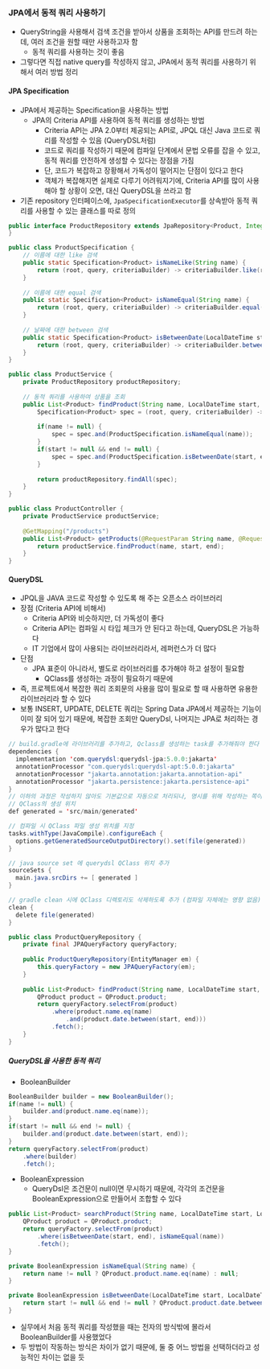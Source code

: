 ### JPA에서 동적 쿼리 사용하기
- QueryString을 사용해서 검색 조건을 받아서 상품을 조회하는 API를 만드려 하는데, 여러 조건을 원할 때만 사용하고자 함
  - 동적 쿼리를 사용하는 것이 좋음
- 그렇다면 직접 native query를 작성하지 않고, JPA에서 동적 쿼리를 사용하기 위해서 여러 방법 정리

#### JPA Specification
- JPA에서 제공하는 Specification을 사용하는 방법
  - JPA의 Criteria API를 사용하여 동적 쿼리를 생성하는 방법
    - Criteria API는 JPA 2.0부터 제공되는 API로, JPQL 대신 Java 코드로 쿼리를 작성할 수 있음 (QueryDSL처럼)
    - 코드로 쿼리를 작성하기 때문에 컴파일 단계에서 문법 오류를 잡을 수 있고, 동적 쿼리를 안전하게 생성할 수 있다는 장점을 가짐
    - 단, 코드가 복잡하고 장황해서 가독성이 떨어지는 단점이 있다고 한다
    - 객체가 복잡해지면 실제로 다루기 어려워지기에, Criteria API를 많이 사용해야 할 상황이 오면, 대신 QueryDSL을 쓰라고 함
- 기존 repository 인터페이스에, `JpaSpecificationExecutor`를 상속받아 동적 쿼리를 사용할 수 있는 클래스를 따로 정의
```java
public interface ProductRepository extends JpaRepository<Product, Integer>, JpaSpecificationExecutor<Product> {
}

public class ProductSpecification {
	// 이름에 대한 like 검색
    public static Specification<Product> isNameLike(String name) {
        return (root, query, criteriaBuilder) -> criteriaBuilder.like(root.get("name"), "%" + name + "%");
    }
	
	// 이름에 대한 equal 검색
    public static Specification<Product> isNameEqual(String name) {
        return (root, query, criteriaBuilder) -> criteriaBuilder.equal(root.get("name"), name);
    }
	
	// 날짜에 대한 between 검색
    public static Specification<Product> isBetweenDate(LocalDateTime start, LocalDateTime end) {
        return (root, query, criteriaBuilder) -> criteriaBuilder.between(root.get("date"), start, end);
    }
}

public class ProductService {
    private ProductRepository productRepository;
    
    // 동적 쿼리를 사용하여 상품을 조회
    public List<Product> findProduct(String name, LocalDateTime start, LocalDateTime end) {
        Specification<Product> spec = (root, query, criteriaBuilder) -> null;
		
        if(name != null) {
            spec = spec.and(ProductSpecification.isNameEqual(name));
        }
        if(start != null && end != null) {
            spec = spec.and(ProductSpecification.isBetweenDate(start, end));
        }
        
        return productRepository.findAll(spec);
    }
}

public class ProductController {
    private ProductService productService;
    
    @GetMapping("/products")
    public List<Product> getProducts(@RequestParam String name, @RequestParam LocalDateTime start, @RequestParam LocalDateTime end) {
        return productService.findProduct(name, start, end);
    }
}
```

#### QueryDSL
- JPQL을 JAVA 코드로 작성할 수 있도록 해 주는 오픈소스 라이브러리
- 장점 (Criteria API에 비해서)
  - Criteria API와 비슷하지만, 더 가독성이 좋다
  - Criteria API는 컴파일 시 타입 체크가 안 된다고 하는데, QueryDSL은 가능하다
  - IT 기업에서 많이 사용되는 라이브러리라서, 레퍼런스가 더 많다
- 단점
  - JPA 표준이 아니라서, 별도로 라이브러리를 추가해야 하고 설정이 필요함
    - QClass를 생성하는 과정이 필요하기 때문에
- 즉, 프로젝트에서 복잡한 쿼리 조회문의 사용을 많이 필요로 할 때 사용하면 유용한 라이브러리라 할 수 있다
- 보통 INSERT, UPDATE, DELETE 쿼리는 Spring Data JPA에서 제공하는 기능이 이미 잘 되어 있기 때문에, 복잡한 조회만 QueryDsl, 나머지는 JPA로 처리하는 경우가 많다고 한다
```java
// build.gradle에 라이브러리를 추가하고, Qclass를 생성하는 task를 추가해줘야 한다
dependencies {
  implementation 'com.querydsl:querydsl-jpa:5.0.0:jakarta'
  annotationProcessor "com.querydsl:querydsl-apt:5.0.0:jakarta"
  annotationProcessor "jakarta.annotation:jakarta.annotation-api"
  annotationProcessor "jakarta.persistence:jakarta.persistence-api"
}
// 이하의 과정은 작성하지 않아도 기본값으로 자동으로 처리되나, 명시를 위해 작성하는 쪽이 좋다고 하는 것 같음
// QClass의 생성 위치 
def generated = 'src/main/generated'

// 컴파일 시 QClass 파일 생성 위치를 지정
tasks.withType(JavaCompile).configureEach {
  options.getGeneratedSourceOutputDirectory().set(file(generated))
}

// java source set 에 querydsl QClass 위치 추가
sourceSets {
  main.java.srcDirs += [ generated ]
}

// gradle clean 시에 QClass 디렉토리도 삭제하도록 추가 (컴파일 자체에는 영향 없음)
clean {
  delete file(generated)
}

public class ProductQueryRepository {
    private final JPAQueryFactory queryFactory;
    
    public ProductQueryRepository(EntityManager em) {
        this.queryFactory = new JPAQueryFactory(em);
    }
	
    public List<Product> findProduct(String name, LocalDateTime start, LocalDateTime end) {
        QProduct product = QProduct.product;
        return queryFactory.selectFrom(product)
            .where(product.name.eq(name)
                .and(product.date.between(start, end)))
            .fetch();
    }
}

```

##### QueryDSL을 사용한 동적 쿼리
- BooleanBuilder
```java
BooleanBuilder builder = new BooleanBuilder();
if(name != null) {
    builder.and(product.name.eq(name));
}
if(start != null && end != null) {
    builder.and(product.date.between(start, end));
}
return queryFactory.selectFrom(product)
    .where(builder)
    .fetch();
```
- BooleanExpression
  - QueryDsl은 조건문이 null이면 무시하기 때문에, 각각의 조건문을 BooleanExpression으로 만들어서 조합할 수 있다
```java
public List<Product> searchProduct(String name, LocalDateTime start, LocalDateTime end) {
    QProduct product = QProduct.product;
    return queryFactory.selectFrom(product)
        .where(isBetweenDate(start, end), isNameEqual(name))
        .fetch();
}

private BooleanExpression isNameEqual(String name) {
    return name != null ? QProduct.product.name.eq(name) : null;
}

private BooleanExpression isBetweenDate(LocalDateTime start, LocalDateTime end) {
    return start != null && end != null ? QProduct.product.date.between(start, end) : null;
}
```
- 실무에서 처음 동적 쿼리를 작성했을 때는 전자의 방식밖에 몰라서 BooleanBuilder를 사용했었다
- 두 방법이 작동하는 방식은 차이가 없기 때문에, 둘 중 어느 방법을 선택하더라고 성능적인 차이는 없을 듯
